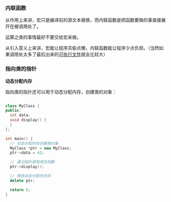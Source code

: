 ### 内联函数

从作用上来讲，宏只是编译前的源文本替换，而内联函数是把函数要做的事直接展开在被调用处了。

运算之类的事情最好不要交给宏来做。

从引入意义上来讲，宏能让程序员偷点懒，内联函数能让程序少点负担。（当然如果调用处太多了最后出来的[可执行文件](https://www.zhihu.com/search?q=可执行文件&search_source=Entity&hybrid_search_source=Entity&hybrid_search_extra={"sourceType"%3A"answer"%2C"sourceId"%3A"1050972991"})就会比较大）



###  指向类的指针



**动态分配内存**

指向类的指针还可以用于动态分配内存，创建类的对象：



```c++

class MyClass {
public:
  int data;
  void display() {  
  }
};

int main() {
  // 动态分配内存创建类对象
  MyClass *ptr = new MyClass;
  ptr->data = 42;

  // 通过指针调用成员函数
  ptr->display();

  // 释放动态分配的内存
  delete ptr;

  return 0;
}
```



